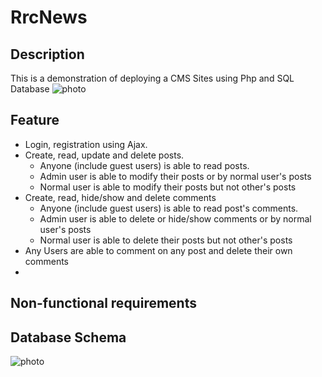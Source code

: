 # RrcNews
## Description
This is a demonstration of deploying a CMS Sites using Php and SQL Database
![photo](https://github.com/jimmyvo2410/RrcNews/blob/master/doc/ER%20Diagram.png)

## Feature
* Login, registration using Ajax.
* Create, read, update and delete posts.
  * Anyone (include guest users) is able to read posts.
  * Admin user is able to modify their posts or by normal user's posts
  * Normal user is able to modify their posts but not other's posts
* Create, read, hide/show and delete comments
  * Anyone (include guest users) is able to read post's comments.
  * Admin user is able to delete or hide/show comments or by normal user's posts
  * Normal user is able to delete their posts but not other's posts
* Any Users are able to comment on any post and delete their own comments
*
## Non-functional requirements

## Database Schema
![photo](https://github.com/jimmyvo2410/RrcNews/blob/master/doc/ER%20Diagram.png)

